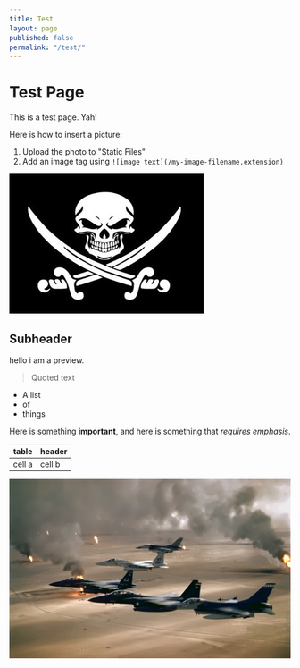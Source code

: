 ```yaml
---
title: Test
layout: page
published: false
permalink: "/test/"
---
```


# Test Page
This is a test page. Yah!

Here is how to insert a picture:

1. Upload the photo to "Static Files"
2. Add an image tag using `![image text](/my-image-filename.extension)`

![test](/pirate.png)

## Subheader

hello i am a preview.

>Quoted text

* A list
* of
* things

Here is something **important**, and here is something that *requires emphasis*.

| table | header |
|-------|---------|
| cell a  | cell b |

![](/desert-storm.jpg)
